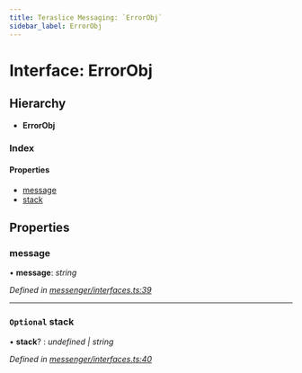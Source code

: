 ```yaml
---
title: Teraslice Messaging: `ErrorObj`
sidebar_label: ErrorObj
---
```


# Interface: ErrorObj

## Hierarchy

* **ErrorObj**

### Index

#### Properties

* [message](errorobj.md#message)
* [stack](errorobj.md#optional-stack)

## Properties

###  message

• **message**: *string*

*Defined in [messenger/interfaces.ts:39](https://github.com/terascope/teraslice/blob/9dc0f8b8/packages/teraslice-messaging/src/messenger/interfaces.ts#L39)*

___

### `Optional` stack

• **stack**? : *undefined | string*

*Defined in [messenger/interfaces.ts:40](https://github.com/terascope/teraslice/blob/9dc0f8b8/packages/teraslice-messaging/src/messenger/interfaces.ts#L40)*

